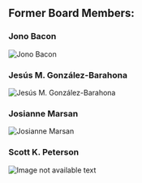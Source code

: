 

## Former Board Members:



### Jono Bacon

![Jono Bacon](https://chaoss.github.io/website/About/images/jono_136.jpg)


### Jesús M. González-Barahona

![Jesús M. González-Barahona](https://chaoss.github.io/website/About/images/jesus_136.jpg)


### Josianne Marsan

![Josianne Marsan](https://chaoss.github.io/website/About/images/josianne_136.jpg)


### Scott K. Peterson

![Image not available text]()


